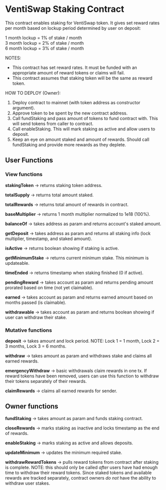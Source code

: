 # VentiSwap Staking Contract

This contract enables staking for VentiSwap token. It gives set reward rates per month based on lockup period determined by user on deposit:

1 month lockup = 1% of stake / month  
3 month lockup = 2% of stake / month  
6 month lockup = 3% of stake / month

NOTES:
- This contract has set reward rates. It must be funded with an appropriate amount of reward tokens or claims will fail.
- This contract assumes that staking token will be the same as reward token.

HOW TO DEPLOY (Owner):  
1. Deploy contract to mainnet (with token address as constructor argument).
2. Approve token to be spent by the new contract address.
3. Call fundStaking and pass amount of tokens to fund contract with. This will send tokens from caller to contract.
4. Call enableStaking. This will mark staking as active and allow users to deposit.
5. Keep an eye on amount staked and amount of rewards. Should call fundStaking and provide more rewards as they deplete.

## User Functions

### View functions

**stakingToken** -> returns staking token address.

**totalSupply** -> returns total amount staked.

**totalRewards** -> returns total amount of rewards in contract.

**baseMultiplier** -> returns 1 month multiplier normalized to 1e18 (100%).

**balanceOf** -> takes address as param and returns account's staked amount.

**getDeposit** -> takes address as param and returns all staking info (lock multiplier, timestamp, and staked amount).

**isActive** -> returns boolean showing if staking is active.

**getMinimumStake** -> returns current minimum stake. This minimum is updateable.

**timeEnded** -> returns timestamp when staking finished (0 if active).

**pendingReward** -> takes account as param and returns pending amount prorated based on time (not yet claimable).

**earned** -> takes account as param and returns earned amount based on months passed (is claimable).

**withdrawable** -> takes account as param and returns boolean showing if user can withdraw their stake.

### Mutative functions

**deposit** -> takes amount and lock period. NOTE: Lock 1 = 1 month, Lock 2 = 3 months, Lock 3 = 6 months.

**withdraw** -> takes amount as param and withdraws stake and claims all earned rewards.

**emergencyWithdraw** -> basic withdrawals claim rewards in one tx. If reward tokens have been removed, users can use this function to withdraw their tokens separately of their rewards.

**claimRewards** -> claims all earned rewards for sender.

## Owner functions

**fundStaking** -> takes amount as param and funds staking contract.

**closeRewards** -> marks staking as inactive and locks timestamp as the end of rewards.

**enableStaking** -> marks staking as active and allows deposits.

**updateMinimum** -> updates the minimum required stake.

**withdrawRewardTokens** -> pulls reward tokens from contract after staking is complete. NOTE: this should only be called _after_ users have had enough time to withdraw their reward tokens. Since staked tokens and available rewards are tracked separately, contract owners _do not_ have the ability to withdraw user stakes.
